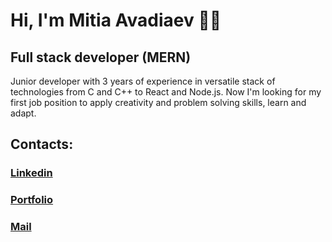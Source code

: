 # Hi, I'm Mitia Avadiaev 👋🏻

## Full stack developer (MERN)
Junior developer with 3 years of experience in versatile stack of technologies from C and C++ to React and Node.js. Now I'm looking for my first job position to apply creativity and problem solving skills, learn and adapt.

## Contacts: 
### [Linkedin](https://www.linkedin.com/in/mitia-avadiaev/)
### [Portfolio](https://mitia-avadiaev.github.io/)
### [Mail](mailto:mitya.avadyaev@gmail.com)
